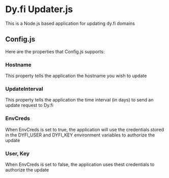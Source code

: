 # Dy.fi Updater.js
This is a Node.js based application for updating dy.fi domains

## Config.js
Here are the properties that Config.js supports:
### Hostname
This property tells the application the hostname you wish to update
### UpdateInterval
This property tells the application the time interval (in days) to send an update request to Dy.fi
### EnvCreds
When EnvCreds is set to true, the application will use the credentials stored in the DYFI_USER and DYFI_KEY environment variables to authorize the update
### User, Key
When EnvCreds is set to false, the application uses thest credentials to authorize the update